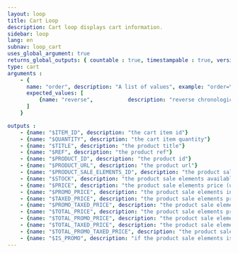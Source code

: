 ```yaml
---
layout: loop
title: Cart Loop
description: Cart loop displays cart information.
sidebar: loop
lang: en
subnav: loop_cart
uses_global_argument: true
returns_global_outputs: { countable : true, timestampable : true, versionable : false }
type: cart
arguments :
    - {
      name: "order", description: "A list of values", example: "order=\"reverse\"", default: "reverse",
      expected_values: [
          {name: "reverse",           description: "reverse chronological item add order"}
      ]
    }

outputs :
    - {name: "$ITEM_ID", description: "the cart item id"}
    - {name: "$QUANTITY", description: "the cart item quantity"}
    - {name: "$TITLE", description: "the product title"}
    - {name: "$REF", description: "the product ref"}
    - {name: "$PRODUCT_ID", description: "the product id"}
    - {name: "$PRODUCT_URL", description: "the product url"}
    - {name: "$PRODUCT_SALE_ELEMENTS_ID", description: "the product sale elements id"}
    - {name: "$STOCK", description: "the product sale elements available stock"}
    - {name: "$PRICE", description: "the product sale elements price (unit price)"}
    - {name: "$PROMO_PRICE", description: "the product sale elements in promo price (unit price)"}
    - {name: "$TAXED_PRICE", description: "the product sale elements price including taxes (unit price)"}
    - {name: "$PROMO_TAXED_PRICE", description: "the product sale elements in promo price including taxes (unit price)"}
    - {name: "$TOTAL_PRICE", description: "the product sale elements price (total price)", from_version: "2.3"}
    - {name: "$TOTAL_PROMO_PRICE", description: "the product sale elements in promo price (total price)", from_version: "2.3"}
    - {name: "$TOTAL_TAXED_PRICE", description: "the product sale elements price including taxes (total price)", from_version: "2.3"}
    - {name: "$TOTAL_PROMO_TAXED_PRICE", description: "the product sale elements in promo price including taxes (total price)", from_version: "2.3"}
    - {name: "$IS_PROMO", description: "if the product sale elements is in promo or not"}
---
```


